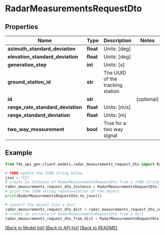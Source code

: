 # RadarMeasurementsRequestDto


## Properties

Name | Type | Description | Notes
------------ | ------------- | ------------- | -------------
**azimuth_standard_deviation** | **float** | Units: [deg] | 
**elevation_standard_deviation** | **float** | Units: [deg] | 
**generation_step** | **int** | Units: [s] | 
**ground_station_id** | **str** | The UUID of the tracking station | 
**id** | **str** |  | [optional] 
**range_rate_standard_deviation** | **float** | Units: [m/s] | 
**range_standard_deviation** | **float** | Units: [m] | 
**two_way_measurement** | **bool** | True for a two way signal | 

## Example

```python
from fds_api_gen_client.models.radar_measurements_request_dto import RadarMeasurementsRequestDto

# TODO update the JSON string below
json = "{}"
# create an instance of RadarMeasurementsRequestDto from a JSON string
radar_measurements_request_dto_instance = RadarMeasurementsRequestDto.from_json(json)
# print the JSON string representation of the object
print(RadarMeasurementsRequestDto.to_json())

# convert the object into a dict
radar_measurements_request_dto_dict = radar_measurements_request_dto_instance.to_dict()
# create an instance of RadarMeasurementsRequestDto from a dict
radar_measurements_request_dto_from_dict = RadarMeasurementsRequestDto.from_dict(radar_measurements_request_dto_dict)
```
[[Back to Model list]](../README.md#documentation-for-models) [[Back to API list]](../README.md#documentation-for-api-endpoints) [[Back to README]](../README.md)


